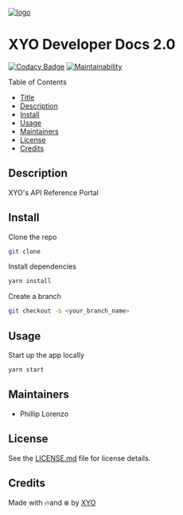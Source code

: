 [logo]: https://cdn.xy.company/img/brand/XYO_full_colored.png

[![logo]](https://xyo.network)


# XYO Developer Docs 2.0

[![Codacy Badge](https://api.codacy.com/project/badge/Grade/673364f7e6c34a18af70f27faaff2f57)](https://www.codacy.com?utm_source=github.com&utm_medium=referral&utm_content=XYOracleNetwork/app-reference-react&utm_campaign=Badge_Grade) [![Maintainability](https://api.codeclimate.com/v1/badges/f3dd4f4d35e1bd9eeabc/maintainability)](https://codeclimate.com/github/XYOracleNetwork/app-reference-react/maintainability)

Table of Contents

-   [Title](#xyo-developer-docs-2.0)
-   [Description](#description)
-   [Install](#install)
-   [Usage](#usage)
-   [Maintainers](#maintainers)
-   [License](#license)
-   [Credits](#credits)

## Description

XYO's API Reference Portal

## Install

Clone the repo 

```sh
git clone 
```

Install dependencies 

```sh
yarn install 
```

Create a branch

```sh
git checkout -b <your_branch_name>
```

## Usage

Start up the app locally

```sh
yarn start
```

## Maintainers

-   Phillip Lorenzo

## License

See the [LICENSE.md](LICENSE) file for license details.

## Credits

Made with 🔥and ❄️ by [XYO](https://www.xyo.network)
